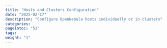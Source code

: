```yaml
---
title: "Hosts and Clusters Configuration"
date: "2025-02-17"
description: "Configure OpenNebula hosts individually or in clusters"
categories:
pageintoc: "51"
tags:
weight: "1"
---
```


<!--# Hosts and Clusters Management -->





































